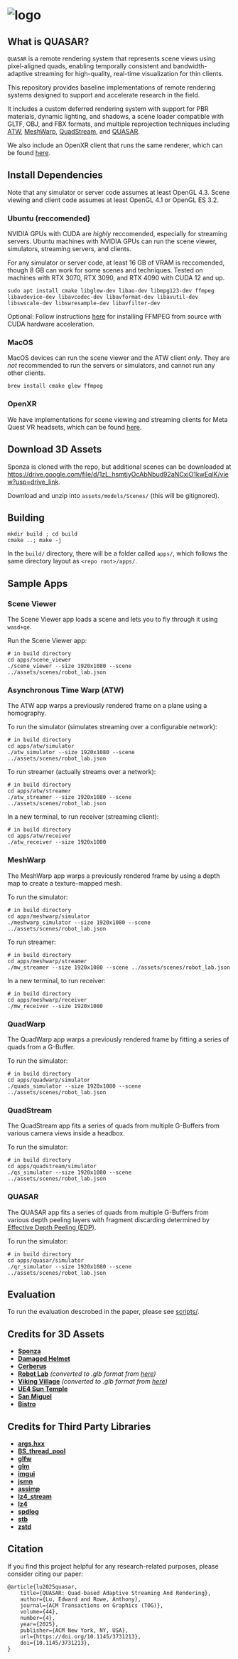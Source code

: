 # ![logo](docs/images/quasar_logo.png)

## What is QUASAR?

`QUASAR` is a remote rendering system that represents scene views using pixel-aligned quads, enabling temporally consistent and bandwidth-adaptive streaming for high-quality, real-time visualization for thin clients.

This repository provides baseline implementations of remote rendering systems designed to support and accelerate research in the field.

It includes a custom deferred rendering system with support for PBR materials, dynamic lighting, and shadows, a scene loader compatible with GLTF, OBJ, and FBX formats, and multiple reprojection techniques including [ATW](https://developers.meta.com/horizon/blog/asynchronous-timewarp-examined/), [MeshWarp](https://dl.acm.org/doi/10.1145/253284.253292), [QuadStream](https://jozef.hladky.de/projects/QS/), and [QUASAR](https://github.com/EdwardLu2018/QUASAR).

We also include an OpenXR client that runs the same renderer, which can be found [here](https://github.com/EdwardLu2018/QUASAR-client).

## Install Dependencies

Note that any simulator or server code assumes at least OpenGL 4.3. Scene viewing and client code assumes at least OpenGL 4.1 or OpenGL ES 3.2.

### Ubuntu (reccomended)

NVIDIA GPUs with CUDA are *highly* reccomended, especially for streaming servers. Ubuntu machines with NVIDIA GPUs can run the scene viewer, simulators, streaming servers, and clients.

For any simulator or server code, at least 16 GB of VRAM is reccomended, though 8 GB can work for some scenes and techniques. Tested on machines with RTX 3070, RTX 3090, and RTX 4090 with CUDA 12 and up.

```
sudo apt install cmake libglew-dev libao-dev libmpg123-dev ffmpeg libavdevice-dev libavcodec-dev libavformat-dev libavutil-dev libswscale-dev libswresample-dev libavfilter-dev
```

Optional: Follow instructions [here](https://docs.nvidia.com/video-technologies/video-codec-sdk/12.0/ffmpeg-with-nvidia-gpu/index.html) for installing FFMPEG from source with CUDA hardware acceleration.

### MacOS

MacOS devices can run the scene viewer and the ATW client *only*. They are *not* recommended to run the servers or simulators, and cannot run any other clients.

```
brew install cmake glew ffmpeg
```

### OpenXR

We have implementations for scene viewing and streaming clients for Meta Quest VR headsets, which can be found [here](https://github.com/EdwardLu2018/QUASAR-client).

## Download 3D Assets

Sponza is cloned with the repo, but additional scenes can be downloaded at https://drive.google.com/file/d/1zL_hsmtjyOcAbNbud92aNCxjO1kwEqlK/view?usp=drive_link.

Download and unzip into `assets/models/Scenes/` (this will be gitignored).

## Building
```
mkdir build ; cd build
cmake ..; make -j
```

In the `build/` directory, there will be a folder called `apps/`, which follows the same directory layout as `<repo root>/apps/`.

## Sample Apps

### Scene Viewer

The Scene Viewer app loads a scene and lets you to fly through it using `wasd+qe`.

Run the Scene Viewer app:
```
# in build directory
cd apps/scene_viewer
./scene_viewer --size 1920x1080 --scene ../assets/scenes/robot_lab.json
```

### Asynchronous Time Warp (ATW)

The ATW app warps a previously rendered frame on a plane using a homography.

To run the simulator (simulates streaming over a configurable network):
```
# in build directory
cd apps/atw/simulator
./atw_simulator --size 1920x1080 --scene ../assets/scenes/robot_lab.json
```

To run streamer (actually streams over a network):
```
# in build directory
cd apps/atw/streamer
./atw_streamer --size 1920x1080 --scene ../assets/scenes/robot_lab.json
```

In a new terminal, to run receiver (streaming client):
```
# in build directory
cd apps/atw/receiver
./atw_receiver --size 1920x1080
```

### MeshWarp

The MeshWarp app warps a previously rendered frame by using a depth map to create a texture-mapped mesh.

To run the simulator:
```
# in build directory
cd apps/meshwarp/simulator
./meshwarp_simulator --size 1920x1080 --scene ../assets/scenes/robot_lab.json
```

To run streamer:
```
# in build directory
cd apps/meshwarp/streamer
./mw_streamer --size 1920x1080 --scene ../assets/scenes/robot_lab.json
```

In a new terminal, to run receiver:
```
# in build directory
cd apps/meshwarp/receiver
./mw_receiver --size 1920x1080
```

### QuadWarp

The QuadWarp app warps a previously rendered frame by fitting a series of quads from a G-Buffer.

To run the simulator:
```
# in build directory
cd apps/quadwarp/simulator
./quads_simulator --size 1920x1080 --scene ../assets/scenes/robot_lab.json
```

### QuadStream

The QuadStream app fits a series of quads from multiple G-Buffers from various camera views inside a headbox.

To run the simulator:
```
# in build directory
cd apps/quadstream/simulator
./qs_simulator --size 1920x1080 --scene ../assets/scenes/robot_lab.json
```

### QUASAR

The QUASAR app fits a series of quads from multiple G-Buffers from various depth peeling layers with fragment discarding determined by [Effective Depth Peeling (EDP)](https://cg.skku.edu/pub/2023-kim-siggraph-pvhv).

To run the simulator:
```
# in build directory
cd apps/quasar/simulator
./qr_simulator --size 1920x1080 --scene ../assets/scenes/robot_lab.json
```

## Evaluation

To run the evaluation descrobed in the paper, please see [scripts/](scripts).

## Credits for 3D Assets

- **[Sponza](https://github.com/KhronosGroup/glTF-Sample-Models/tree/main/2.0/Sponza)**
- **[Damaged Helmet](https://github.com/KhronosGroup/glTF-Sample-Models/tree/main/2.0/DamagedHelmet)**
- **[Cerberus](https://sketchfab.com/3d-models/cerberusffvii-gun-model-by-andrew-maximov-d08c461f8217491892ad5dd29b436c90)**
- **[Robot Lab](https://assetstore.unity.com/packages/essentials/tutorial-projects/robot-lab-unity-4x-7006)** *(converted to .glb format from [here](https://github.com/dmitry1100/Robot-Lab))*
- **[Viking Village](https://assetstore.unity.com/packages/essentials/tutorial-projects/viking-village-urp-29140)** *(converted to .glb format from [here](https://github.com/nvjob/viking-village-nvjob-sky-water-stc))*
- **[UE4 Sun Temple](https://developer.nvidia.com/ue4-sun-temple)**
- **[San Miguel](https://casual-effects.com/data/)**
- **[Bistro](https://developer.nvidia.com/orca/amazon-lumberyard-bistro)**

## Credits for Third Party Libraries

- **[args.hxx](https://github.com/Taywee/args)**
- **[BS_thread_pool](https://github.com/bshoshany/thread-pool)**
- **[glfw](https://github.com/glfw/glfw)**
- **[glm](https://github.com/g-truc/glm)**
- **[imgui](https://github.com/ocornut/imgui)**
- **[jsmn](https://github.com/zserge/jsmn)**
- **[assimp](https://github.com/assimp/assimp)**
- **[lz4_stream](https://github.com/laudrup/lz4_stream)**
- **[lz4](https://github.com/lz4/lz4)**
- **[spdlog](https://github.com/gabime/spdlog)**
- **[stb](https://github.com/nothings/stb)**
- **[zstd](https://github.com/facebook/zstd)**

## Citation
If you find this project helpful for any research-related purposes, please consider citing our paper:
```
@article{lu2025quasar,
    title={QUASAR: Quad-based Adaptive Streaming And Rendering},
    author={Lu, Edward and Rowe, Anthony},
    journal={ACM Transactions on Graphics (TOG)},
    volume={44},
    number={4},
    year={2025},
    publisher={ACM New York, NY, USA},
    url={https://doi.org/10.1145/3731213},
    doi={10.1145/3731213},
}
```
